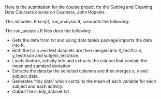 Here is the submission for the course project for the Getting and Cleaning Data Coursera course on Coursera, John Hopkins.

This includes:
R script, run_analysis.R, conducts the following:


The run_analysis.R files does the following:
- Gets the data from txt and using data tables package imports the data into R.
- Both the train and test datasets are then merged into X_test/train, y_test/train and subject_test/train.
- Loads feature, activity info and extracts the column that contain the mean and standard deviation. 
- Extracts the data by the selected columns and then merges x, y and subject_data.
- Generates 'tidy data' which contains the mean of each variable for each subject and each activity. 
- Output file is tidy_dataset.txt.
